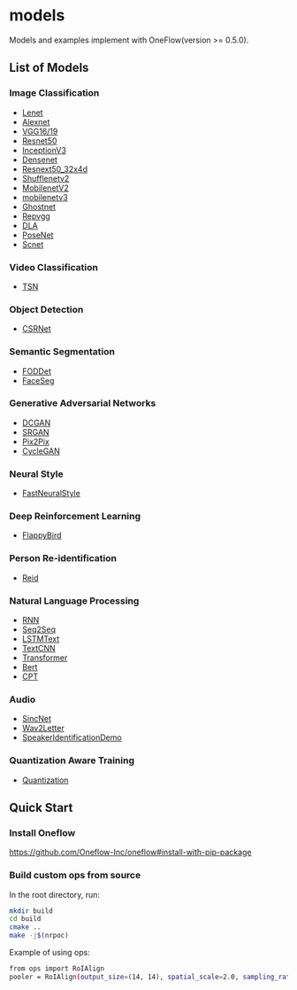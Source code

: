 # models
Models and examples implement with OneFlow(version >= 0.5.0).

## List of Models

### Image Classification
* [Lenet](https://github.com/Oneflow-Inc/models/tree/main/quick_start_demo_lenet)
* [Alexnet](https://github.com/Oneflow-Inc/models/tree/main/alexnet)
* [VGG16/19](https://github.com/Oneflow-Inc/models/tree/main/vgg)
* [Resnet50](https://github.com/Oneflow-Inc/models/tree/main/resnet50)
* [InceptionV3](https://github.com/Oneflow-Inc/models/tree/main/inception_v3)
* [Densenet](https://github.com/Oneflow-Inc/models/tree/main/densenet)
* [Resnext50_32x4d](https://github.com/Oneflow-Inc/models/tree/main/resnext50_32x4d)
* [Shufflenetv2](https://github.com/Oneflow-Inc/models/tree/main/shufflenetv2)
* [MobilenetV2](https://github.com/Oneflow-Inc/models/tree/main/mobilenetv2)
* [mobilenetv3](https://github.com/Oneflow-Inc/models/tree/main/mobilenetv3)
* [Ghostnet](https://github.com/Oneflow-Inc/models/tree/main/ghostnet)
* [Repvgg](https://github.com/Oneflow-Inc/models/tree/main/repvgg)
* [DLA](https://github.com/Oneflow-Inc/models/tree/main/DLA)
* [PoseNet](https://github.com/Oneflow-Inc/models/tree/main/poseNet)
* [Scnet](https://github.com/Oneflow-Inc/models/tree/main/scnet)

### Video Classification
* [TSN](https://github.com/Oneflow-Inc/models/tree/main/TSN)

### Object Detection
* [CSRNet](https://github.com/Oneflow-Inc/models/tree/main/CSRNet)

### Semantic Segmentation
* [FODDet](https://github.com/Oneflow-Inc/models/tree/main/FODDet)
* [FaceSeg](https://github.com/Oneflow-Inc/models/tree/main/FaceSeg)

### Generative Adversarial Networks
* [DCGAN](https://github.com/Oneflow-Inc/models/tree/main/DCGAN)
* [SRGAN](https://github.com/Oneflow-Inc/models/tree/main/SRGAN)
* [Pix2Pix](https://github.com/Oneflow-Inc/models/tree/main/pix2pix)
* [CycleGAN](https://github.com/Oneflow-Inc/models/tree/main/cycleGAN)

### Neural Style
* [FastNeuralStyle](https://github.com/Oneflow-Inc/models/tree/main/fast_neural_style)

### Deep Reinforcement Learning
* [FlappyBird](https://github.com/Oneflow-Inc/models/tree/main/FlappyBird)

### Person Re-identification
* [Reid](https://github.com/Oneflow-Inc/models/tree/main/reid)

### Natural Language Processing
* [RNN](https://github.com/Oneflow-Inc/models/tree/main/rnn)
* [Seq2Seq](https://github.com/Oneflow-Inc/models/tree/main/seq2seq)
* [LSTMText](https://github.com/Oneflow-Inc/models/tree/main/LSTMText)
* [TextCNN](https://github.com/Oneflow-Inc/models/tree/main/TextCNN)
* [Transformer](https://github.com/Oneflow-Inc/models/tree/main/Transformer)
* [Bert](https://github.com/Oneflow-Inc/models/tree/main/bert-oneflow)
* [CPT](https://github.com/Oneflow-Inc/models/tree/main/CPT)

### Audio
* [SincNet](https://github.com/Oneflow-Inc/models/tree/main/SincNet)
* [Wav2Letter](https://github.com/Oneflow-Inc/models/tree/main/Wav2Letter)
* [SpeakerIdentificationDemo](https://github.com/Oneflow-Inc/models/tree/main/speaker_identification_demo)

### Quantization Aware Training
* [Quantization](https://github.com/Oneflow-Inc/models/tree/main/quantization)

## Quick Start

### Install Oneflow 
https://github.com/Oneflow-Inc/oneflow#install-with-pip-package

### Build custom ops from source
In the root directory, run:
```bash
mkdir build
cd build
cmake ..
make -j$(nrpoc)
```
Example of using ops:
```bash
from ops import RoIAlign
pooler = RoIAlign(output_size=(14, 14), spatial_scale=2.0, sampling_ratio=2)
```
